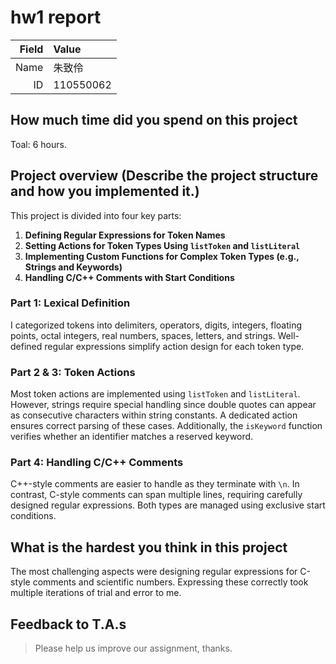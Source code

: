 # hw1 report

|Field|Value|
|-:|:-|
|Name|朱致伶|
|ID|110550062|

## How much time did you spend on this project

Toal: 6 hours.

## Project overview (Describe the project structure and how you implemented it.)

This project is divided into four key parts:

1. **Defining Regular Expressions for Token Names**
2. **Setting Actions for Token Types Using `listToken` and `listLiteral`**
3. **Implementing Custom Functions for Complex Token Types (e.g., Strings and Keywords)**
4. **Handling C/C++ Comments with Start Conditions**

### Part 1: Lexical Definition
I categorized tokens into delimiters, operators, digits, integers, floating points, octal integers, real numbers, spaces, letters, and strings. Well-defined regular expressions simplify action design for each token type.

### Part 2 & 3: Token Actions
Most token actions are implemented using `listToken` and `listLiteral`. However, strings require special handling since double quotes can appear as consecutive characters within string constants. A dedicated action ensures correct parsing of these cases. Additionally, the `isKeyword` function verifies whether an identifier matches a reserved keyword.

### Part 4: Handling C/C++ Comments
C++-style comments are easier to handle as they terminate with `\n`. In contrast, C-style comments can span multiple lines, requiring carefully designed regular expressions. Both types are managed using exclusive start conditions.

## What is the hardest you think in this project

The most challenging aspects were designing regular expressions for C-style comments and scientific numbers. Expressing these correctly took multiple iterations of trial and error to me.

## Feedback to T.A.s

> Please help us improve our assignment, thanks.
